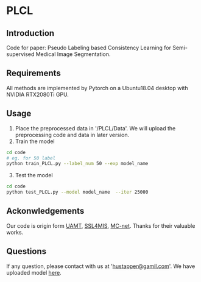 # PLCL

## Introduction
Code for paper: Pseudo Labeling based Consistency Learning for Semi-supervised Medical Image Segmentation.

## Requirements
All methods are implemented by Pytorch on a Ubuntu18.04 desktop with NVIDIA RTX2080Ti GPU.

## Usage
1. Place the preprocessed data in '/PLCL/Data'. We will upload the preprocessing code and data in later version.
2. Train the model
```bash
cd code
# eg. for 50 label
python train_PLCL.py --label_num 50 --exp model_name
```
3. Test the model
```bash
cd code
python test_PLCL.py --model model_name  --iter 25000
```
## Ackonwledgements
Our code is origin form [UAMT](https://github.com/yulequan/UA-MT), [SSL4MIS](https://github.com/HiLab-git/SSL4MIS), [MC-net](https://github.com/ycwu1997/MC-Net). Thanks for their valuable works.

## Questions
If any question, please contact with us at 'hustapper@gamil.com'. We have uploaded model [here](https://drive.google.com/drive/folders/1Wr7lFiTOQ6LzpOEWUddsMK586VfOWgiO?usp=sharing).
